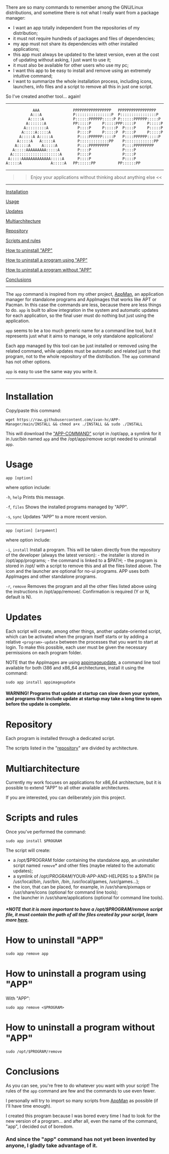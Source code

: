 There are so many commands to remember among the GNU/Linux distributions, and sometime there is not what I really want from a package manager:

- I want an app totally independent from the repositories of my distribution;
- it must not require hundreds of packages and files of dependencies;
- my app must not share its dependencies with other installed applications;
- this app must always be updated to the latest version, even at the cost of updating without asking, I just want to use it;
- it must also be available for other users who use my pc;
- I want this app to be easy to install and remove using an extremely intuitive command;
- I want to summarize the whole installation process, including icons, launchers, info files and a script to remove all this in just one script.

So I've created another tool... again!

------------------------------------------------------------------------
                                                                           
                AAA               PPPPPPPPPPPPPPPPP   PPPPPPPPPPPPPPPPP   
               A:::A              P::::::::::::::::P  P::::::::::::::::P  
              A:::::A             P::::::PPPPPP:::::P P::::::PPPPPP:::::P 
             A:::::::A            PP:::::P     P:::::PPP:::::P     P:::::P
            A:::::::::A             P::::P     P:::::P  P::::P     P:::::P
           A:::::A:::::A            P::::P     P:::::P  P::::P     P:::::P
          A:::::A A:::::A           P::::PPPPPP:::::P   P::::PPPPPP:::::P 
         A:::::A   A:::::A          P:::::::::::::PP    P:::::::::::::PP  
        A:::::A     A:::::A         P::::PPPPPPPPP      P::::PPPPPPPPP    
       A:::::AAAAAAAAA:::::A        P::::P              P::::P            
      A:::::::::::::::::::::A       P::::P              P::::P            
     A:::::AAAAAAAAAAAAA:::::A      P::::P              P::::P            
    A:::::A             A:::::A   PP::::::PP          PP::::::PP          

------------------------------------------------------------------------

 >>  Enjoy your applications without thinking about anything else   <<   
  
------------------------------------------------------------------------

[Installation](#installation)

[Usage](#usage)

[Updates](#updates)

[Multiarchitecture](#multiarchitecture)

[Repository](#repository)

[Scripts and rules](#scripts-and-rules)

[How to uninstall "APP"](#how-to-uninstall-app)

[How to uninstall a program using "APP"](#how-to-uninstall-a-program-using-app)

[How to uninstall a program without "APP"](#how-to-uninstall-a-program-without-app)

[Conclusions](#conclusions)

-----------------------

The `app` command is inspired from my other project, [AppMan](https://github.com/ivan-hc/AppMan), an application manager for standalone programs and AppImages that works like APT or Pacman. In this case the commands are less, because there are less things to do. `app` is built to allow integration in the system and automatic updates for each application, so the final user must do nothing but just using the application.

`app` seems to be a too much generic name for a command line tool, but it represents just what it aims to manage, ie only standalone applications!

Each app managed by this tool can be just installed or removed using the related command, while updates must be automatic and related just to that program, not to the whole repository of the distribution. The `app` command has not other options.

`app` is easy to use the same way you write it.

-----------------------

# Installation
Copy/paste this command:

`wget https://raw.githubusercontent.com/ivan-hc/APP-Manager/main/INSTALL && chmod a+x ./INSTALL && sudo ./INSTALL`

This will download the ["APP-COMMAND"](https://github.com/ivan-hc/APP-Manager/blob/main/APP-COMMAND) script in /opt/app, a symlink for it in /usr/bin named `app` and the /opt/app/remove script needed to uninstall `app`.

# Usage

  `app [option]`
  
  where option include:
  
  `-h`, `help`	Prints this message.

  `-f`, `files`	Shows the installed programs managed by "APP".

  `-s`, `sync`	Updates "APP" to a more recent version.

  -----------------------------------------------------------------------
      
  `app [option] [argument]`
  
  where option include:
  
  `-i`, `install` Install a program. This will be taken directly from the
  		repository of the developer (always the latest version):
  		- the installer is stored in /opt/app/programs;
  		- the command is linked to a $PATH;
		- the program is stored in /opt/<program> with a script to
	    	remove this and all the files listed above.
		The icon and the launcher are optional for no-ui programs.
  		APP uses both AppImages and other standalone programs.
  		
  `-r`, `remove` Removes the program and all the other files listed above
  		using the instructions in /opt/app/remove/<program>.
  		Confirmation is required (Y or N, default is N).

# Updates
Each script will create, among other things, another update-oriented script, which can be activated when the program itself starts or by adding a relative `<program>-update` between the processes that you want to start at login. To make this possible, each user must be given the necessary permissions on each program folder.

NOTE that the AppImages are using [appimageupdate](https://github.com/AppImage/AppImageUpdate), a command line tool available for both i386 and x86_64 architectures, install it using the command:
	
`sudo app install appimageupdate`
	
#### WARNING! Programs that update at startup can slow down your system, and programs that include update at startup may take a long time to open before the update is complete.

# Repository
Each program is installed through a dedicated script.
	
The scripts listed in the "[repository](https://github.com/ivan-hc/APP-Manager/tree/main/programs)" are divided by architecture.
	
# Multiarchitecture
Currently my work focuses on applications for x86_64 architecture, but it is possible to extend "APP" to all other available architectures.

If you are interested, you can deliberately join this project.

# Scripts and rules	
Once you've performed the command:
	
`sudo app install $PROGRAM`
	
The script will create:
- a /opt/$PROGRAM folder containing the standalone app, an uninstaller script named `remove`* and other files (maybe related to the automatic updates);
- a symlink of /opt/$PROGRAM/$YOUR-APP-AND-HELPERS to a $PATH (ie /usr/local/bin, /usr/bin, /bin, /usr/local/games, /usr/games...);
- the icon, that can be placed, for example, in /usr/share/pixmaps or /usr/share/icons (optional for command line tools);
- the launcher in /usr/share/applications (optional for command line tools).
	
##### *NOTE that it is more important to have a /opt/$PROGRAM/remove script file, it must contain the path of all the files created by your script, learn more [here](#how-to-uninstall-a-program-using-app). 

# How to uninstall "APP"

`sudo app remove app`

# How to uninstall a program using "APP"
With "APP":

`sudo app remove <$PROGRAM>`

# How to uninstall a program without "APP"
	
`sudo /opt/$PROGRAM/remove`

# Conclusions
As you can see, you're free to do whatever you want with your script! The rules of the `app` command are few and the commands to use even fewer.

I personally will try to import so many scripts from [AppMan](https://github.com/ivan-hc/AppMan) as possible (if I'll have time enough).
	
I created this program because I was bored every time I had to look for the new version of a program... and after all, even the name of the command, "app", I decided out of boredom.
	
### And since the "app" command has not yet been invented by anyone, I gladly take advantage of it.
